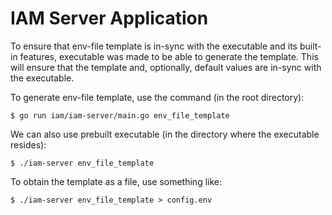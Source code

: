 # IAM Server Application

To ensure that env-file template is in-sync with the executable and its
built-in features, executable was made to be able to generate the template.
This will ensure that the template and, optionally, default values are in-sync
with the executable.

To generate env-file template, use the command (in the root directory):

```shell
$ go run iam/iam-server/main.go env_file_template
```

We can also use prebuilt executable (in the directory where the executable
resides):

```shell
$ ./iam-server env_file_template
```

To obtain the template as a file, use something like:

```shell
$ ./iam-server env_file_template > config.env
```
